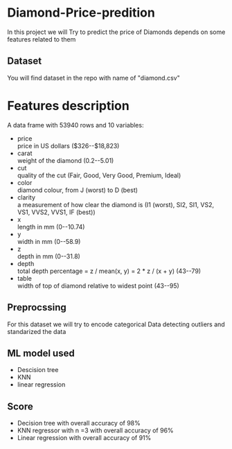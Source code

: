 # Diamond-Price-predition
In this project we will Try to predict the price of Diamonds depends on some features related to them 
## Dataset 
You will find dataset in the repo with name of "diamond.csv"
# Features description 
A data frame with 53940 rows and 10 variables:
- price <br />
price in US dollars (\$326--\$18,823)
- carat <br />
weight of the diamond (0.2--5.01)
- cut <br />
quality of the cut (Fair, Good, Very Good, Premium, Ideal)
- color <br />
diamond colour, from J (worst) to D (best)
- clarity <br />
a measurement of how clear the diamond is (I1 (worst), SI2, SI1, VS2, VS1, VVS2, VVS1, IF (best))
- x <br />
length in mm (0--10.74)
- y <br />
width in mm (0--58.9)
- z <br />
depth in mm (0--31.8)
- depth <br />
total depth percentage = z / mean(x, y) = 2 * z / (x + y) (43--79)
- table <br />
width of top of diamond relative to widest point (43--95)
## Preprocssing 
For this dataset we will try to encode categorical Data detecting outliers and standarized the data 
## ML model used 
-  Descision tree 
-  KNN
-  linear regression 
## Score 
- Decision tree with overall accuracy of 98%
- KNN regressor with n =3 with overall accuracy of 96%
- Linear regression with overall accuracy of 91%
